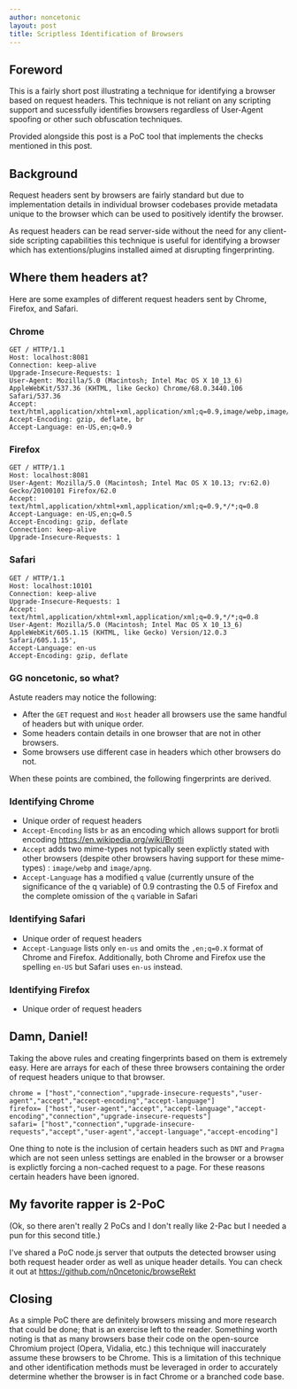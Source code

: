```yaml
---
author: noncetonic
layout: post
title: Scriptless Identification of Browsers
---
```


## Foreword ##
This is a fairly short post illustrating a technique for identifying a browser based on request headers. This technique is not reliant on any scripting support and sucessfully identifies browsers regardless of User-Agent spoofing or other such obfuscation techniques.

Provided alongside this post is a PoC tool that implements the checks mentioned in this post.

## Background ##
Request headers sent by browsers are fairly standard but due to implementation details in individual browser codebases provide metadata unique to the browser which can be used to positively identify the browser.

As request headers can be read server-side without the need for any client-side scripting capabilities this technique is useful for identifying a browser which has extentions/plugins installed aimed at disrupting fingerprinting.

## Where them headers at? ##
Here are some examples of different request headers sent by Chrome, Firefox, and Safari. 

### Chrome ###
```
GET / HTTP/1.1
Host: localhost:8081
Connection: keep-alive
Upgrade-Insecure-Requests: 1
User-Agent: Mozilla/5.0 (Macintosh; Intel Mac OS X 10_13_6) AppleWebKit/537.36 (KHTML, like Gecko) Chrome/68.0.3440.106 Safari/537.36
Accept: text/html,application/xhtml+xml,application/xml;q=0.9,image/webp,image/apng,*/*;q=0.8
Accept-Encoding: gzip, deflate, br
Accept-Language: en-US,en;q=0.9
```

### Firefox ###
```
GET / HTTP/1.1
Host: localhost:8081
User-Agent: Mozilla/5.0 (Macintosh; Intel Mac OS X 10.13; rv:62.0) Gecko/20100101 Firefox/62.0
Accept: text/html,application/xhtml+xml,application/xml;q=0.9,*/*;q=0.8
Accept-Language: en-US,en;q=0.5
Accept-Encoding: gzip, deflate
Connection: keep-alive
Upgrade-Insecure-Requests: 1
```

### Safari ###
```
GET / HTTP/1.1
Host: localhost:10101
Connection: keep-alive
Upgrade-Insecure-Requests: 1
Accept: text/html,application/xhtml+xml,application/xml;q=0.9,*/*;q=0.8
User-Agent: Mozilla/5.0 (Macintosh; Intel Mac OS X 10_13_6) AppleWebKit/605.1.15 (KHTML, like Gecko) Version/12.0.3 Safari/605.1.15',
Accept-Language: en-us
Accept-Encoding: gzip, deflate
```

### GG noncetonic, so what? ###
Astute readers may notice the following:

- After the `GET` request and `Host` header all browsers use the same handful of headers but with unique order.
- Some headers contain details in one browser that are not in other browsers.
- Some browsers use different case in headers which other browsers do not.

When these points are combined, the following fingerprints are derived.

### Identifying Chrome ###
- Unique order of request headers
- `Accept-Encoding` lists `br` as an encoding which allows support for brotli encoding https://en.wikipedia.org/wiki/Brotli
- `Accept` adds two mime-types not typically seen explictly stated with other browsers (despite other browsers having support for these mime-types) : `image/webp` and `image/apng`.
- `Accept-Language` has a modified `q` value (currently unsure of the significance of the q variable) of 0.9 contrasting the 0.5 of Firefox and the complete omission of the `q` variable in Safari

### Identifying Safari ###
- Unique order of request headers
- `Accept-Language` lists only `en-us` and omits the `,en;q=0.X` format of Chrome and Firefox. Additionally, both Chrome and Firefox use the spelling `en-US` but Safari uses `en-us` instead.

### Identifying Firefox ###
- Unique order of request headers

## Damn, Daniel! ##
Taking the above rules and creating fingerprints based on them is extremely easy. Here are arrays for each of these three browsers containing the order of request headers unique to that browser.

```
chrome = ["host","connection","upgrade-insecure-requests","user-agent","accept","accept-encoding","accept-language"]
firefox= ["host","user-agent","accept","accept-language","accept-encoding","connection","upgrade-insecure-requests"]
safari= ["host","connection","upgrade-insecure-requests","accept","user-agent","accept-language","accept-encoding"]
```

One thing to note is the inclusion of certain headers such as `DNT` and `Pragma` which are not seen unless settings are enabled in the browser or a browser is explictly forcing a non-cached request to a page. For these reasons certain headers have been ignored.

## My favorite rapper is 2-PoC ##
(Ok, so there aren't really 2 PoCs and I don't really like 2-Pac but I needed a pun for this second title.)

I've shared a PoC node.js server that outputs the detected browser using both request header order as well as unique header details. You can check it out at https://github.com/n0ncetonic/browseRekt 

## Closing ##
As a simple PoC there are definitely browsers missing and more research that could be done; that is an exercise left to the reader. Something worth noting is that as many browsers base their code on the open-source Chromium project (Opera, Vidalia, etc.) this technique will inaccurately assume these browsers to be Chrome. This is a limitation of this technique and other identification methods must be leveraged in order to accurately determine whether the browser is in fact Chrome or a branched code base.
